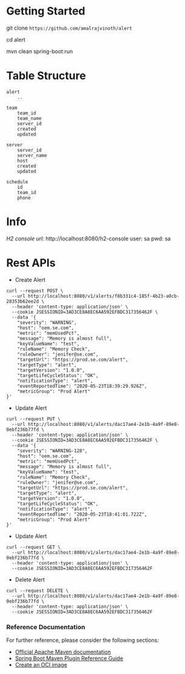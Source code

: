 # Getting Started

git clone `https://github.com/amalrajvinoth/alert`

cd alert

mvn clean spring-boot:run


# Table Structure

```
alert
	..

team
	team_id
	team_name
	server_id
	created
	updated

server
	server_id
	server_name
	host
	created
	updated

schedule
	id
	team_id
	phone
```

# Info

*H2 console url*: http://localhost:8080/h2-console
user: sa
pwd: sa


# Rest APIs

* Create Alert

```
curl --request POST \
  --url http://localhost:8080/v1/alerts/f8b331c4-185f-4b23-a0cb-28353b62ee2d \
  --header 'content-type: application/json' \
  --cookie JSESSIONID=3AD3CE8A8EC6AA592EFBDC317356462F \
  --data '{
	"severity": "WARNING",
	"host": "oem.se.com",
	"metric": "memUsedPct",
	"message": "Memory is almost full",
	"keyValueName": "test",
	"ruleName": "Memory Check",
	"ruleOwner": "jenifer@se.com",
	"targetUrl": "https://prod.se.com/alert",
	"targetType": "alert",
	"targetVersion": "1.0.0",
	"targetLifeCycleStatus": "OK",
	"notificationType": "alert",
	"eventReportedTime": "2020-05-23T18:39:29.926Z",
	"metricGroup": "Prod Alert"
}'
```

* Update Alert

```
curl --request PUT \
  --url http://localhost:8080/v1/alerts/dac17ae4-2e1b-4a9f-89e8-0ebf236b77fd \
  --header 'content-type: application/json' \
  --cookie JSESSIONID=3AD3CE8A8EC6AA592EFBDC317356462F \
  --data '{
	"severity": "WARNING-128",
	"host": "oem.se.com",
	"metric": "memUsedPct",
	"message": "Memory is almost full",
	"keyValueName": "test",
	"ruleName": "Memory Check",
	"ruleOwner": "jenifer@se.com",
	"targetUrl": "https://prod.se.com/alert",
	"targetType": "alert",
	"targetVersion": "1.0.0",
	"targetLifeCycleStatus": "OK",
	"notificationType": "alert",
	"eventReportedTime": "2020-05-23T18:41:01.722Z",
	"metricGroup": "Prod Alert"
}'
```

* Update Alert

```
curl --request GET \
  --url http://localhost:8080/v1/alerts/dac17ae4-2e1b-4a9f-89e8-0ebf236b77fd \
  --header 'content-type: application/json' \
  --cookie JSESSIONID=3AD3CE8A8EC6AA592EFBDC317356462F
```


* Delete Alert

```
curl --request DELETE \
  --url http://localhost:8080/v1/alerts/dac17ae4-2e1b-4a9f-89e8-0ebf236b77fd \
  --header 'content-type: application/json' \
  --cookie JSESSIONID=3AD3CE8A8EC6AA592EFBDC317356462F
```

### Reference Documentation
For further reference, please consider the following sections:

* [Official Apache Maven documentation](https://maven.apache.org/guides/index.html)
* [Spring Boot Maven Plugin Reference Guide](https://docs.spring.io/spring-boot/docs/2.3.0.RELEASE/maven-plugin/reference/html/)
* [Create an OCI image](https://docs.spring.io/spring-boot/docs/2.3.0.RELEASE/maven-plugin/reference/html/#build-image)

